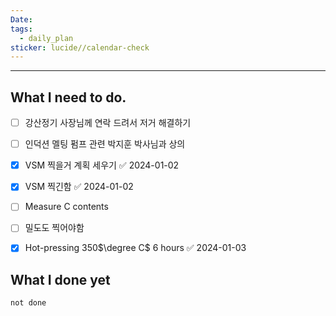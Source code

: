 ```yaml
---
Date: 
tags:
  - daily_plan
sticker: lucide//calendar-check
---
```

---
## What I need to do.

- [ ] 강산정기 사장님께 연락 드려서 저거 해결하기
- [ ] 인덕션 멜팅 펌프 관련 박지훈 박사님과 상의
- [x] VSM 찍을거 계획 세우기 ✅ 2024-01-02
- [x] VSM 찍긴함 ✅ 2024-01-02
- [ ] Measure C contents
- [ ] 밀도도 찍어야함
- [x] Hot-pressing 350$\degree C$ 6 hours ✅ 2024-01-03



## What I done yet
```tasks
not done
```
